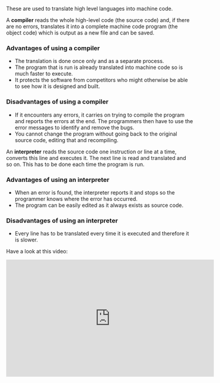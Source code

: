 These are used to translate high level languages into machine code.

A **compiler** reads the whole high-level code (the source code) and, if there are no errors, translates it into a complete machine code program (the object code) which is output as a new file and can be saved.

### Advantages of using a compiler

- The translation is done once only and as a separate process.
- The program that is run is already translated into machine code so is much faster to execute.
- It protects the software from competitors who might otherwise be able to see how it is designed and built.

### Disadvantages of using a compiler

- If it encounters any errors, it carries on trying to compile the program and reports the errors at the end. The programmers then have to use the error messages to identify and remove the bugs.
- You cannot change the program without going back to the original source code, editing that and recompiling.

An **interpreter** reads the source code one instruction or line at a time, converts this line and executes it. The next line is read and translated and so on. This has to be done each time the program is run.

### Advantages of using an interpreter

- When an error is found, the interpreter reports it and stops so the programmer knows where the error has occurred.
- The program can be easily edited as it always exists as source code.

### Disadvantages of using an interpreter

- Every line has to be translated every time it is executed and therefore it is slower.

Have a look at this video:
<iframe width="560" height="315" src="https://www.youtube.com/embed/1OukpDfsuXE" frameborder="0" allowfullscreen></iframe>
